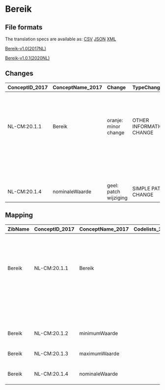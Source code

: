 # Bereik
## File formats

The translation specs are available as: 
[CSV](../csv/Bereik.csv) [JSON](../json/Bereik.json) [XML](../xml/Bereik.xml)



[Bereik-v1.0(2017NL)](https://zibs.nl/wiki/Bereik-v1.0(2017NL))

[Bereik-v1.0.1(2020NL)](https://zibs.nl/wiki/Bereik-v1.0.1(2020NL))









## Changes

| ConceptID_2017   | ConceptName_2017   | Change                | TypeChange                    | Impact_heen   | TRANSLATIE_spec_heen   | Impact_terug   | TRANSLATIE_spec_terug   | Omschrijving                                                                                            |
|:-----------------|:-------------------|:----------------------|:------------------------------|:--------------|:-----------------------|:---------------|:------------------------|:--------------------------------------------------------------------------------------------------------|
| NL-CM:20.1.1     | Bereik             | oranje: minor change  | OTHER INFORMATIONMODEL CHANGE | Medium        |                        | Low            |                         | Bereik invariant toegevoegd in UML modellering (Of een nominale waarde OF een minimale EN een maximale) |
|                  |                    |                       |                               |               |                        |                |                         | waarde moet gekozen worden)                                                                             |
| NL-CM:20.1.4     | nominaleWaarde     | geel: patch wijziging | SIMPLE PATCH CHANGE           | Low           |                        | Low            |                         | Tekst defintie concept  gewijzigd.                                                                      |

## Mapping

| ZibName   | ConceptID_2017   | ConceptName_2017   | Codelists_2017   | Change                  | ConceptID_2020   | ConceptName_2020   | Codelists_2020   | Bits    | Omschrijving                                                                                            | TypeChange                    | Impact_heen   | TRANSLATIE_spec_heen   | Impact_terug   | TRANSLATIE_spec_terug   |
|:----------|:-----------------|:-------------------|:-----------------|:------------------------|:-----------------|:-------------------|:-----------------|:--------|:--------------------------------------------------------------------------------------------------------|:------------------------------|:--------------|:-----------------------|:---------------|:------------------------|
| Bereik    | NL-CM:20.1.1     | Bereik             |                  | oranje: minor change    | NL-CM:20.1.1     | Bereik             |                  | ZIB-805 | Bereik invariant toegevoegd in UML modellering (Of een nominale waarde OF een minimale EN een maximale) | OTHER INFORMATIONMODEL CHANGE | Medium        |                        | Low            |                         |
|           |                  |                    |                  |                         |                  |                    |                  |         | waarde moet gekozen worden)                                                                             |                               |               |                        |                |                         |
| Bereik    | NL-CM:20.1.2     | minimumWaarde      |                  | groen: geen wijzigingen | NL-CM:20.1.2     | minimumWaarde      |                  |         |                                                                                                         |                               |               |                        |                |                         |
| Bereik    | NL-CM:20.1.3     | maximumWaarde      |                  | groen: geen wijzigingen | NL-CM:20.1.3     | maximumWaarde      |                  |         |                                                                                                         |                               |               |                        |                |                         |
| Bereik    | NL-CM:20.1.4     | nominaleWaarde     |                  | geel: patch wijziging   | NL-CM:20.1.4     | nominaleWaarde     |                  | ZIB-805 | Tekst defintie concept  gewijzigd.                                                                      | SIMPLE PATCH CHANGE           | Low           |                        | Low            |                         |


